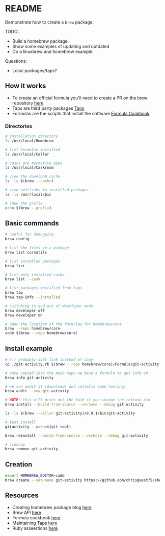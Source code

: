 # README

Demonstrate how to create a `brew` package.  

TODO:

* Build a homebrew package.
* Show some examples of updating and outdated
* Do a linuxbrew and homebrew example.  

Questions:

* Local packages/taps?

## How it works

* To create an official formula you'll need to create a PR on the brew repository [here](https://github.com/Homebrew/homebrew-core)
* Taps are third party packages [Taps](https://docs.brew.sh/Taps)
* Formulas are the scripts that install the software [Formula Cookbook](https://docs.brew.sh/Formula-Cookbook)

### Directories

```sh
# installation directory
ls /usr/local/Homebrew

# list formulas installed
ls /usr/local/Cellar

# casks are macnative apps
ls /usr/local/Caskroom

# view the download cache
ls -la $(brew --cache)

# view softlinks to installed packages
ls -la /usr/local/bin

# show the prefix
echo $(brew --prefix)
```

## Basic commands

```sh
# useful for debugging.
brew config   

# list the files in a package
brew list coreutils  
```

```sh
# list installed packages 
brew list 

# list only installed casks
brew list --cask

# list packages installed from taps
brew tap 
brew tap-info --installed   
```

```sh
# switching in and out of developer mode
brew developer off
brew developer on 
```

```sh
# open the location of the formulas for homebrew/core
brew --repo homebrew/core        
code $(brew --repo homebrew/core)    
```

## Install example

```sh
# !!! probably soft link instead of copy 
cp ./git-activity.rb $(brew --repo homebrew/core)/Formula/git-activity.rb    

# once copied into the main repo we have a formula to get info on
brew info git-activity       

# we can audit it (downloads and installs some tooling) 
brew audit --new git-activity

# NOTE: this will print out the hash it you change the release bin
brew install --build-from-source --verbose --debug git-activity

ls -la $(brew --cellar git-activity)/0.0.1/bin/git-activity

# test install
gitactivity --path=$(git root)        

brew reinstall --build-from-source --verbose --debug git-activity

# cleanup
brew remove git-activity  
```

## Creation

```sh
export HOMEBREW_EDITOR=code
brew create --set-name git-activity https://github.com/chrisguest75/shell_examples/releases/download/0.0.1-f43376d/git-activity-release.tar.gz 
```

## Resources

* Creating homebrew package blog [here](https://medium.com/ballerina-techblog/how-to-create-your-own-homebrew-package-or-formula-8dfbf8e001d3)
* Brew API [here](https://rubydoc.brew.sh/Formula)
* Formula cookbook [here](https://docs.brew.sh/Formula-Cookbook)
* Maintaining Taps [here](https://docs.brew.sh/How-to-Create-and-Maintain-a-Tap)
* Ruby asseertions [here](https://rubydoc.brew.sh/Homebrew/Assertions.html)
